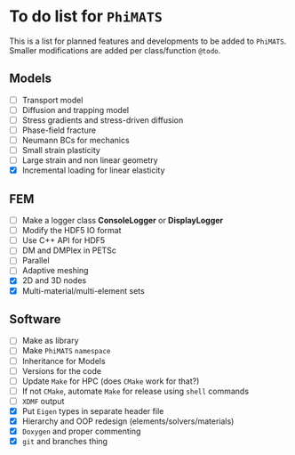 # To do list for `PhiMATS`

This is a list for planned features and developments to be added to `PhiMATS`. Smaller modifications are added per class/function `@todo`.

## Models

- [ ] Transport model
- [ ] Diffusion and trapping model
- [ ] Stress gradients and stress-driven diffusion
- [ ] Phase-field fracture
- [ ] Neumann BCs for mechanics
- [ ] Small strain plasticity
- [ ] Large strain and non linear geometry
- [x] Incremental loading for linear elasticity

## FEM

- [ ] Make a logger class **ConsoleLogger** or **DisplayLogger**
- [ ] Modify the HDF5 IO format
- [ ] Use C++ API for HDF5
- [ ] DM and DMPlex in PETSc
- [ ] Parallel
- [ ] Adaptive meshing
- [x] 2D and 3D nodes
- [x] Multi-material/multi-element sets

## Software

- [ ] Make as library
- [ ] Make `PhiMATS` `namespace`
- [ ] Inheritance for Models
- [ ] Versions for the code
- [ ] Update `Make` for HPC (does `CMake` work for that?)
- [ ] If not `CMake`, automate `Make` for release using `shell` commands 
- [ ] `XDMF` output
- [x] Put `Eigen` types in separate header file
- [x] Hierarchy and OOP redesign (elements/solvers/materials)
- [x] `Doxygen` and proper commenting
- [x] `git` and branches thing
